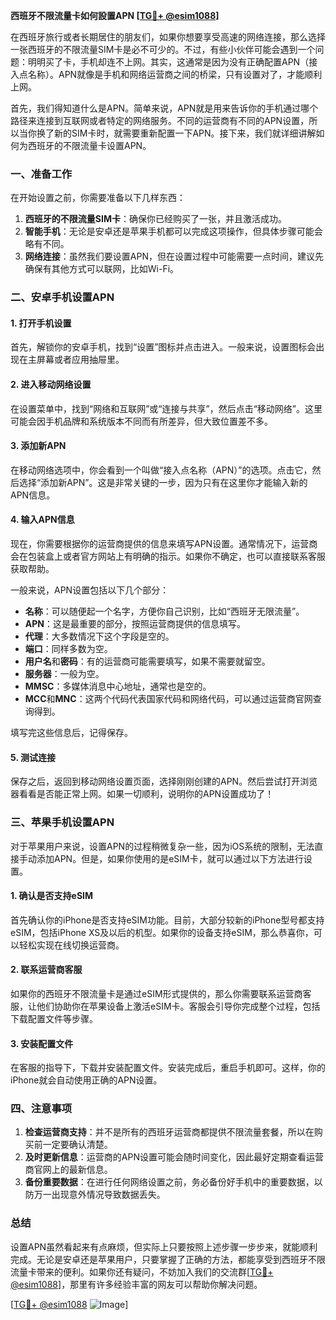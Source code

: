 **西班牙不限流量卡如何設置APN [[TG💪+ @esim1088](https://t.me/s/esim1088)]**

在西班牙旅行或者长期居住的朋友们，如果你想要享受高速的网络连接，那么选择一张西班牙的不限流量SIM卡是必不可少的。不过，有些小伙伴可能会遇到一个问题：明明买了卡，手机却连不上网。其实，这通常是因为没有正确配置APN（接入点名称）。APN就像是手机和网络运营商之间的桥梁，只有设置对了，才能顺利上网。

首先，我们得知道什么是APN。简单来说，APN就是用来告诉你的手机通过哪个路径来连接到互联网或者特定的网络服务。不同的运营商有不同的APN设置，所以当你换了新的SIM卡时，就需要重新配置一下APN。接下来，我们就详细讲解如何为西班牙的不限流量卡设置APN。

### 一、准备工作

在开始设置之前，你需要准备以下几样东西：

1. **西班牙的不限流量SIM卡**：确保你已经购买了一张，并且激活成功。
2. **智能手机**：无论是安卓还是苹果手机都可以完成这项操作，但具体步骤可能会略有不同。
3. **网络连接**：虽然我们要设置APN，但在设置过程中可能需要一点时间，建议先确保有其他方式可以联网，比如Wi-Fi。

### 二、安卓手机设置APN

#### 1. 打开手机设置

首先，解锁你的安卓手机，找到“设置”图标并点击进入。一般来说，设置图标会出现在主屏幕或者应用抽屉里。

#### 2. 进入移动网络设置

在设置菜单中，找到“网络和互联网”或“连接与共享”，然后点击“移动网络”。这里可能会因手机品牌和系统版本不同而有所差异，但大致位置差不多。

#### 3. 添加新APN

在移动网络选项中，你会看到一个叫做“接入点名称（APN）”的选项。点击它，然后选择“添加新APN”。这是非常关键的一步，因为只有在这里你才能输入新的APN信息。

#### 4. 输入APN信息

现在，你需要根据你的运营商提供的信息来填写APN设置。通常情况下，运营商会在包装盒上或者官方网站上有明确的指示。如果你不确定，也可以直接联系客服获取帮助。

一般来说，APN设置包括以下几个部分：
- **名称**：可以随便起一个名字，方便你自己识别，比如“西班牙无限流量”。
- **APN**：这是最重要的部分，按照运营商提供的信息填写。
- **代理**：大多数情况下这个字段是空的。
- **端口**：同样多数为空。
- **用户名**和**密码**：有的运营商可能需要填写，如果不需要就留空。
- **服务器**：一般为空。
- **MMSC**：多媒体消息中心地址，通常也是空的。
- **MCC**和**MNC**：这两个代码代表国家代码和网络代码，可以通过运营商官网查询得到。

填写完这些信息后，记得保存。

#### 5. 测试连接

保存之后，返回到移动网络设置页面，选择刚刚创建的APN。然后尝试打开浏览器看看是否能正常上网。如果一切顺利，说明你的APN设置成功了！

### 三、苹果手机设置APN

对于苹果用户来说，设置APN的过程稍微复杂一些，因为iOS系统的限制，无法直接手动添加APN。但是，如果你使用的是eSIM卡，就可以通过以下方法进行设置。

#### 1. 确认是否支持eSIM

首先确认你的iPhone是否支持eSIM功能。目前，大部分较新的iPhone型号都支持eSIM，包括iPhone XS及以后的机型。如果你的设备支持eSIM，那么恭喜你，可以轻松实现在线切换运营商。

#### 2. 联系运营商客服

如果你的西班牙不限流量卡是通过eSIM形式提供的，那么你需要联系运营商客服，让他们协助你在苹果设备上激活eSIM卡。客服会引导你完成整个过程，包括下载配置文件等步骤。

#### 3. 安装配置文件

在客服的指导下，下载并安装配置文件。安装完成后，重启手机即可。这样，你的iPhone就会自动使用正确的APN设置。

### 四、注意事项

1. **检查运营商支持**：并不是所有的西班牙运营商都提供不限流量套餐，所以在购买前一定要确认清楚。
2. **及时更新信息**：运营商的APN设置可能会随时间变化，因此最好定期查看运营商官网上的最新信息。
3. **备份重要数据**：在进行任何网络设置之前，务必备份好手机中的重要数据，以防万一出现意外情况导致数据丢失。

### 总结

设置APN虽然看起来有点麻烦，但实际上只要按照上述步骤一步步来，就能顺利完成。无论是安卓还是苹果用户，只要掌握了正确的方法，都能享受到西班牙不限流量卡带来的便利。如果你还有疑问，不妨加入我们的交流群[[TG💪+ @esim1088](https://t.me/s/esim1088)]，那里有许多经验丰富的网友可以帮助你解决问题。

[[TG💪+ @esim1088](https://t.me/s/esim1088) ![Image](https://i.postimg.cc/4NQfJmqS/Snipaste-2025-05-13-00-14-12.png)]